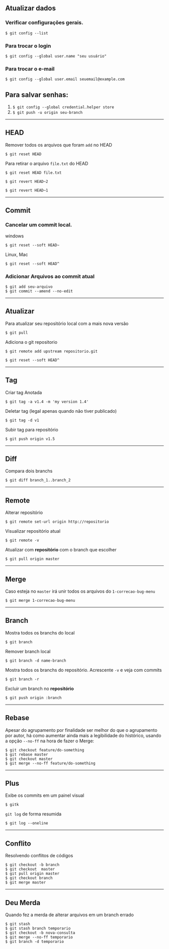 ## Atualizar dados


### Verificar configurações gerais.

```
$ git config --list
```

### Para trocar o login
```
$ git config --global user.name "seu usuário"
```

### Para trocar o e-mail

```
$ git config --global user.email seuemail@example.com
```

## Para salvar senhas: 
	
1. `$ git config --global credential.helper store`
2. `$ git push -u origin seu-branch`

---
## HEAD

Remover todos os arquivos que foram `add` no HEAD

```
$ git reset HEAD  
```

Para retirar o arquivo `file.txt` do HEAD

```
$ git reset HEAD file.txt 
```

```
$ git revert HEAD~2
```

```
$ git revert HEAD~1 
```

---
## Commit

### Cancelar um commit local.

windows
```
$ git reset --soft HEAD~
```

Linux, Mac
```
$ git reset --soft HEAD^
```
### Adicionar Arquivos ao commit atual
```
$ git add seu-arquivo
$ git commit --amend --no-edit
```
---
## Atualizar

Para atualizar seu repositório local com a mais nova versão

```
$ git pull 
```

Adiciona o git repositorio

```
$ git remote add upstream repositorio.git 
```

```
$ git reset --soft HEAD^
```

---
## Tag

Criar tag Anotada

```
$ git tag -a v1.4 -m 'my version 1.4'
```

Deletar tag (legal apenas quando não tiver publicado)

```
$ git tag -d v1
```

Subir tag para repositório

```
$ git push origin v1.5
```

---
## Diff

Compara dois branchs

```
$ git diff branch_1..branch_2
```

---
## Remote

Alterar repositório

```
$ git remote set-url origin http://repositorio
```

Visualizar repositório atual

```
$ git remote -v
```

Atualizar com **repositório** com o branch que escolher

```
$ git pull origin master
```

---
## Merge


Caso esteja no `master`  irá unir todos os arquivos do `1-correcao-bug-menu`

```
$ git merge 1-correcao-bug-menu
```

---
## Branch

Mostra todos os branchs do local

```
$ git branch 
```

Remover branch local

```
$ git branch -d name-branch
```

Mostra todos os branchs do repositório. Acrescente `-v` e veja com commits

```
$ git branch -r

```

Excluir um branch no **repositório**

```
$ git push origin :branch 
```

---
## Rebase

Apesar do agrupamento por finalidade ser melhor do que o agrupamento por autor,
há como aumentar ainda mais a legibilidade do histórico, usando a opção
`--no-ff` na hora de fazer o Merge:

```
$ git checkout feature/do-something
$ git rebase master
$ git checkout master
$ git merge --no-ff feature/do-something
```
---
## Plus


Exibe os commits em um painel visual

```
$ gitk
```

`git log` de forma resumida

```
$ git log --oneline 
```
---
## Conflito

Resolvendo conflitos de códigos

```
$ git checkout -b branch
$ git checkout  master
$ git pull origin master
$ git checkout branch
$ git merge master

```
---
## Deu Merda

Quando fez a merda de alterar arquivos em um branch errado

```
$ git stash
$ git stash branch temporario
$ git checkout -b nova-consulta
$ git merge --no-ff temporario
$ git branch -d temporario
```